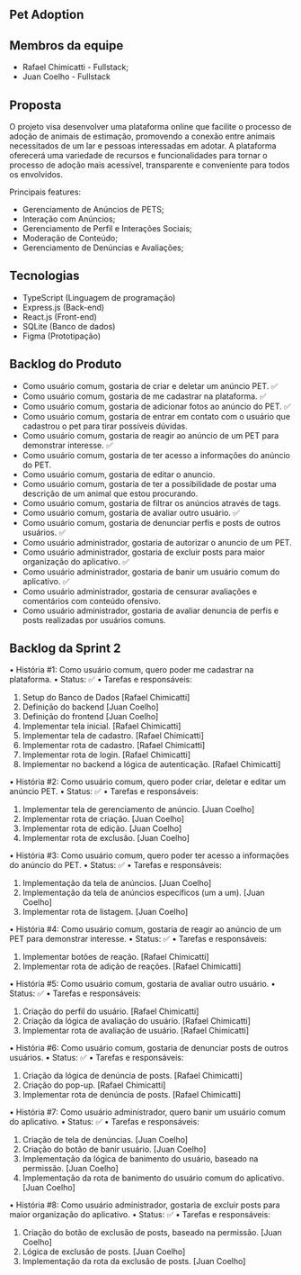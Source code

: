 ## Pet Adoption
## Membros da equipe
 - Rafael Chimicatti - Fullstack;
 - Juan Coelho -       Fullstack

## Proposta

O projeto visa desenvolver uma plataforma online que facilite o processo de adoção de animais de estimação, promovendo a conexão entre animais necessitados de um lar e pessoas interessadas em adotar. A plataforma oferecerá uma variedade de recursos e funcionalidades para tornar o processo de adoção mais acessível, transparente e conveniente para todos os envolvidos.

Principais features:

 - Gerenciamento de Anúncios de PETS;
 - Interação com Anúncios;
 - Gerenciamento de Perfil e Interações Sociais;
 - Moderação de Conteúdo;
 - Gerenciamento de Denúncias e Avaliações;

## Tecnologias

- TypeScript (Linguagem de programação)
- Express.js (Back-end)
- React.js (Front-end)
- SQLite (Banco de dados)
- Figma (Prototipação)

## Backlog do Produto 
- Como usuário comum, gostaria de criar e deletar um anúncio PET. ✅
- Como usuário comum, gostaria de me cadastrar na plataforma.  ✅
- Como usuário comum, gostaria de adicionar fotos ao anúncio do PET. ✅
- Como usuário comum, gostaria de entrar em contato com o usuário que cadastrou o pet para tirar possíveis dúvidas.
- Como usuário comum, gostaria de reagir ao anúncio de um PET para demonstrar interesse. ✅
- Como usuário comum, gostaria de ter acesso a informações do anúncio do PET. 
- Como usuário comum, gostaria de editar o anuncio.
- Como usuário comum, gostaria de ter a possibilidade de postar uma descrição de um animal que estou procurando.
- Como usuário comum, gostaria de filtrar os anúncios através de tags. 
- Como usuário comum, gostaria de avaliar outro usuário.  ✅
- Como usuário comum, gostaria de denunciar perfis e posts de outros usuários.  ✅
- Como usuário administrador, gostaria de autorizar o anuncio de um PET.
- Como usuário administrador, gostaria de excluir posts para maior organização do aplicativo. ✅
- Como usuário administrador, gostaria de banir um usuário comum do aplicativo.  ✅
- Como usuário administrador, gostaria de censurar avaliações e comentários com conteúdo ofensivo.
- Como usuário administrador, gostaria de avaliar denuncia de perfis e posts realizadas por usuários comuns. 

## Backlog da Sprint 2

•	História #1: Como usuário comum, quero poder me cadastrar na plataforma.
•	Status: ✅
•	Tarefas e responsáveis: 
   1. Setup do Banco de Dados [Rafael Chimicatti]
   2. Definição do backend [Juan Coelho]
   3. Definição do frontend [Juan Coelho]
   4.	Implementar tela inicial. [Rafael Chimicatti]
   5.	Implementar tela de cadastro. [Rafael Chimicatti]
   6.	Implementar rota de cadastro. [Rafael Chimicatti]
   7.	Implementar rota de login. [Rafael Chimicatti]
   8.	Implementar no backend a lógica de autenticação. [Rafael Chimicatti]

•	História #2: Como usuário comum, quero poder criar, deletar e editar um anúncio PET.
•	Status: ✅
•	Tarefas e responsáveis: 
   1.	Implementar tela de gerenciamento de anúncio. [Juan Coelho]
   2.	Implementar rota de criação. [Juan Coelho]
   3.	Implementar rota de edição. [Juan Coelho]
   4.	Implementar rota de exclusão. [Juan Coelho]


•	História #3: Como usuário comum, quero poder ter acesso a informações do anúncio do PET.
•	Status: ✅
•	Tarefas e responsáveis: 
   1.	Implementação da tela de anúncios. [Juan Coelho]
   2.	Implementação da tela de anúncios específicos (um a um). [Juan Coelho]
   3.	Implementar rota de listagem. [Juan Coelho]

•	História #4: Como usuário comum, gostaria de reagir ao anúncio de um PET para demonstrar interesse.
•	Status: ✅
•	Tarefas e responsáveis:
   1.	Implementar botões de reação. [Rafael Chimicatti]
   2.	Implementar rota de adição de reações. [Rafael Chimicatti]

•	História #5: Como usuário comum, gostaria de avaliar outro usuário.
•	Status: ✅
•	Tarefas e responsáveis: 
   1.	Criação do perfil do usuário. [Rafael Chimicatti] 
   2.	Criação da lógica de avaliação do usuário. [Rafael Chimicatti] 
   3.	Implementar rota de avaliação de usuário. [Rafael Chimicatti] 

•	História #6: Como usuário comum, gostaria de denunciar posts de outros usuários.
•	Status: ✅
•	Tarefas e responsáveis: 
  1.	Criação da lógica de denúncia de posts. [Rafael Chimicatti]
  2.	Criação do pop-up. [Rafael Chimicatti]
  3.	Implementar rota de denúncia de posts. [Rafael Chimicatti]

•	História #7: Como usuário administrador, quero banir um usuário comum do aplicativo. 
•	Status: ✅
•	Tarefas e responsáveis:
   1.	Criação de tela de denúncias. [Juan Coelho]
   2.	Criação do botão de banir usuário. [Juan Coelho]
   3.	Implementação da lógica de banimento do usuário, baseado na permissão. [Juan Coelho]
   4.	Implementação da rota de banimento do usuário comum do aplicativo. [Juan Coelho]

•	História #8: Como usuário administrador, gostaria de excluir posts para maior organização do aplicativo.
•	Status: ✅
•	Tarefas e responsáveis: 
   1.	Criação do botão de exclusão de posts, baseado na permissão. [Juan Coelho]
   2.	Lógica de exclusão de posts. [Juan Coelho]
   3.	Implementação da rota da exclusão de posts. [Juan Coelho]

